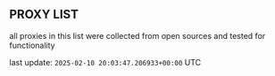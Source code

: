 ## PROXY LIST

all proxies in this list were collected from open sources and tested for functionality

last update: `2025-02-10 20:03:47.206933+00:00` UTC